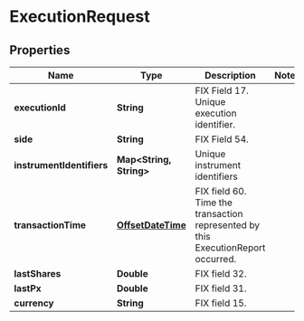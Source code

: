 
# ExecutionRequest

## Properties
Name | Type | Description | Notes
------------ | ------------- | ------------- | -------------
**executionId** | **String** | FIX Field 17.  Unique execution identifier. | 
**side** | **String** | FIX Field 54. | 
**instrumentIdentifiers** | **Map&lt;String, String&gt;** | Unique instrument identifiers | 
**transactionTime** | [**OffsetDateTime**](OffsetDateTime.md) | FIX field 60.  Time the transaction represented by this ExecutionReport occurred. | 
**lastShares** | **Double** | FIX field 32. | 
**lastPx** | **Double** | FIX field 31. | 
**currency** | **String** | FIX field 15. | 



